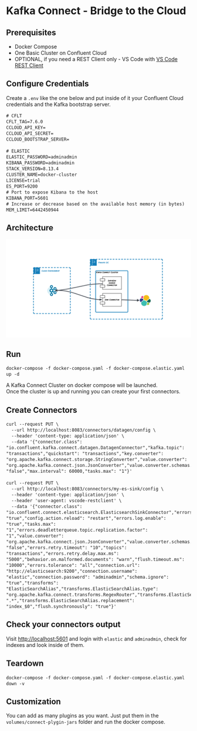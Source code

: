 # Kafka Connect - Bridge to the Cloud

## Prerequisites

- Docker Compose 
- One Basic Cluster on Confluent Cloud
- OPTIONAL, if you need a REST Client only - VS Code with [VS Code REST Client](https://marketplace.visualstudio.com/items?itemName=humao.rest-client)

## Configure Credentials

Create a `.env` like the one below and put inside of it your Confluent Cloud credentials and the Kafka bootstrap server.

```
# CFLT 
CFLT_TAG=7.6.0
CCLOUD_API_KEY=
CCLOUD_API_SECRET=
CCLOUD_BOOTSTRAP_SERVER=

# ELASTIC
ELASTIC_PASSWORD=adminadmin
KIBANA_PASSWORD=adminadmin
STACK_VERSION=8.13.4
CLUSTER_NAME=docker-cluster
LICENSE=trial
ES_PORT=9200
# Port to expose Kibana to the host
KIBANA_PORT=5601
# Increase or decrease based on the available host memory (in bytes)
MEM_LIMIT=6442450944
```

## Architecture

![alt](connect-bridge.png)

## Run

```
docker-compose -f docker-compose.yaml -f docker-compose.elastic.yaml up -d
```

A Kafka Connect Cluster on docker compose will be launched.  
Once the cluster is up and running you can create your first connectors.

## Create Connectors

```
curl --request PUT \
  --url http://localhost:8083/connectors/datagen/config \
  --header 'content-type: application/json' \
  --data '{"connector.class": "io.confluent.kafka.connect.datagen.DatagenConnector","kafka.topic": "transactions","quickstart": "transactions","key.converter": "org.apache.kafka.connect.storage.StringConverter","value.converter": "org.apache.kafka.connect.json.JsonConverter","value.converter.schemas.enable": "false","max.interval": 60000,"tasks.max": "1"}'

curl --request PUT \
  --url http://localhost:8083/connectors/my-es-sink/config \
  --header 'content-type: application/json' \
  --header 'user-agent: vscode-restclient' \
  --data '{"connector.class": "io.confluent.connect.elasticsearch.ElasticsearchSinkConnector","errors.log.include.messages": "true","config.action.reload": "restart","errors.log.enable": "true","tasks.max": "1","errors.deadletterqueue.topic.replication.factor": "1","value.converter": "org.apache.kafka.connect.json.JsonConverter","value.converter.schemas.enable": "false","errors.retry.timeout": "10","topics": "transactions","errors.retry.delay.max.ms": "5000","behavior.on.malformed.documents": "warn","flush.timeout.ms": "10000","errors.tolerance": "all","connection.url": "http://elasticsearch:9200","connection.username": "elastic","connection.password": "adminadmin","schema.ignore": "true","transforms": "ElasticSearchAlias","transforms.ElasticSearchAlias.type": "org.apache.kafka.connect.transforms.RegexRouter","transforms.ElasticSearchAlias.regex": ".*","transforms.ElasticSearchAlias.replacement": "index_$0","flush.synchronously": "true"}'
```

## Check your connectors output

Visit [http://localhost:5601](http://localhost:5601) and login with `elastic` and `adminadmin`, check for indexes and look inside of them. 


## Teardown

```
docker-compose -f docker-compose.yaml -f docker-compose.elastic.yaml down -v
```

## Customization

You can add as many plugins as you want. Just put them in the `volumes/connect-plygin-jars` folder and run the docker compose. 